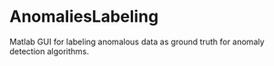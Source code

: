 # AnomaliesLabeling
Matlab GUI for labeling anomalous data as ground truth for anomaly detection algorithms.
